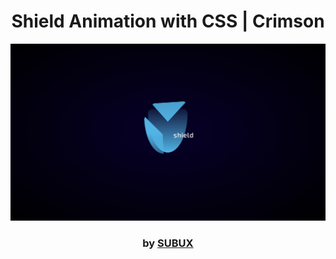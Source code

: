 <div align="center">

# Shield Animation with CSS | Crimson

<img src="admin/base.png">

### by <a href="https://github.com/python019">SUBUX</a>

</div>